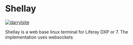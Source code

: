 # Shellay

[![darrylsite](http://darrylsite.com/images/pages/logo.png)](http://darrylsite.com/images/pages/logo.png)

Shellay is a web base linux terminal for Liferay DXP or 7.
The implementation uses websockets